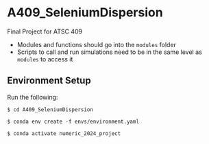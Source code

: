 # A409_SeleniumDispersion

Final Project for ATSC 409

- Modules and functions should go into the `modules` folder
- Scripts to call and run simulations need to be in the same level as `modules` to access it

## Environment Setup

Run the following:

  `$ cd A409_SeleniumDispersion`
  
  `$ conda env create -f envs/environment.yaml`
  
  `$ conda activate numeric_2024_project`

